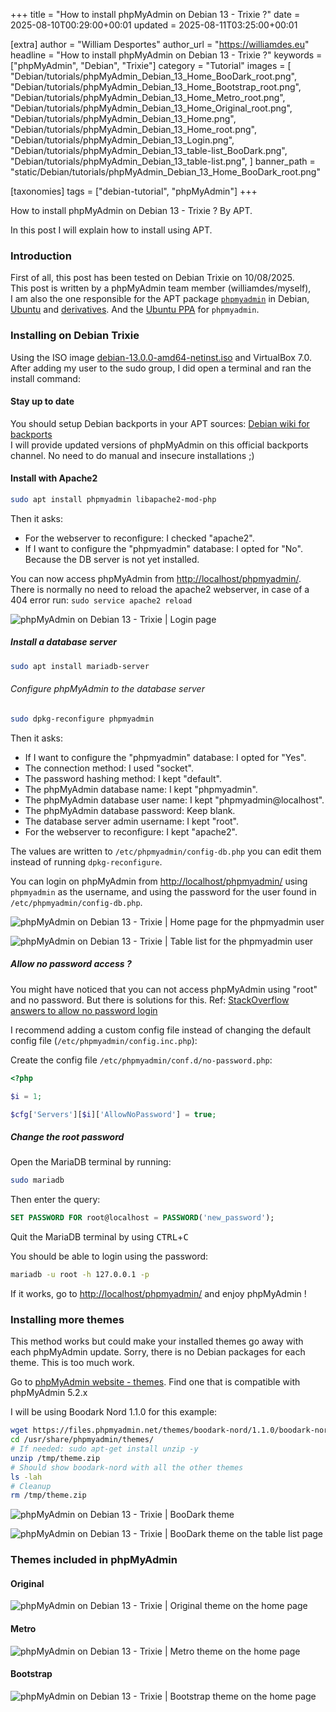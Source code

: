 +++
title = "How to install phpMyAdmin on Debian 13 - Trixie ?"
date = 2025-08-10T00:29:00+00:01
updated = 2025-08-11T03:25:00+00:01

[extra]
author = "William Desportes"
author_url = "https://williamdes.eu"
headline = "How to install phpMyAdmin on Debian 13 - Trixie ?"
keywords = ["phpMyAdmin", "Debian", "Trixie"]
category = "Tutorial"
images = [
    "Debian/tutorials/phpMyAdmin_Debian_13_Home_BooDark_root.png",
    "Debian/tutorials/phpMyAdmin_Debian_13_Home_Bootstrap_root.png",
    "Debian/tutorials/phpMyAdmin_Debian_13_Home_Metro_root.png",
    "Debian/tutorials/phpMyAdmin_Debian_13_Home_Original_root.png",
    "Debian/tutorials/phpMyAdmin_Debian_13_Home.png",
    "Debian/tutorials/phpMyAdmin_Debian_13_Home_root.png",
    "Debian/tutorials/phpMyAdmin_Debian_13_Login.png",
    "Debian/tutorials/phpMyAdmin_Debian_13_table-list_BooDark.png",
    "Debian/tutorials/phpMyAdmin_Debian_13_table-list.png",
]
banner_path = "static/Debian/tutorials/phpMyAdmin_Debian_13_Home_BooDark_root.png"

[taxonomies]
tags = ["debian-tutorial", "phpMyAdmin"]
+++

How to install phpMyAdmin on Debian 13 - Trixie ? By APT.

<!-- more -->

In this post I will explain how to install using APT.

### Introduction

First of all, this post has been tested on Debian Trixie on 10/08/2025.<br>
This post is written by a phpMyAdmin team member (williamdes/myself),<br> I am also the one responsible for the APT package [`phpmyadmin`](https://tracker.debian.org/pkg/phpmyadmin) in Debian, [Ubuntu](https://launchpad.net/ubuntu/+source/phpmyadmin) and [derivatives](https://repology.org/project/phpmyadmin/versions). And the [Ubuntu PPA](https://launchpad.net/~phpmyadmin/+archive/ubuntu/ppa) for `phpmyadmin`.

### Installing on Debian Trixie

Using the ISO image [debian-13.0.0-amd64-netinst.iso](https://cdimage.debian.org/mirror/cdimage/release/current/amd64/iso-cd/debian-13.0.0-amd64-netinst.iso) and VirtualBox 7.0.
After adding my user to the sudo group, I did open a terminal and ran the install command:

#### Stay up to date

You should setup Debian backports in your APT sources: [Debian wiki for backports](https://wiki.debian.org/Backports#Adding_the_repository)<br>
I will provide updated versions of phpMyAdmin on this official backports channel. No need to do manual and insecure installations ;)

#### Install with Apache2

```sh
sudo apt install phpmyadmin libapache2-mod-php
```

Then it asks:
- For the webserver to reconfigure: I checked "apache2".
- If I want to configure the "phpmyadmin" database: I opted for "No". Because the DB server is not yet installed.

You can now access phpMyAdmin from [http://localhost/phpmyadmin/](http://localhost/phpmyadmin/).<br>
There is normally no need to reload the apache2 webserver, in case of a 404 error run: `sudo service apache2 reload`

![phpMyAdmin on Debian 13 - Trixie | Login page](../phpMyAdmin_Debian_13_Login.png "phpMyAdmin on Debian 13 - Trixie | Login page")

##### Install a database server

```sh
sudo apt install mariadb-server
```

###### Configure phpMyAdmin to the database server

```sh
sudo dpkg-reconfigure phpmyadmin
```

Then it asks:
- If I want to configure the "phpmyadmin" database: I opted for "Yes".
- The connection method: I used "socket".
- The password hashing method: I kept "default".
- The phpMyAdmin database name: I kept "phpmyadmin".
- The phpMyAdmin database user name: I kept "phpmyadmin@localhost".
- The phpMyAdmin database password: Keep blank.
- The database server admin username: I kept "root".
- For the webserver to reconfigure: I kept "apache2".

The values are written to `/etc/phpmyadmin/config-db.php` you can edit them instead of running `dpkg-reconfigure`.

You can login on phpMyAdmin from [http://localhost/phpmyadmin/](http://localhost/phpmyadmin/) using `phpmyadmin` as the username, and using the password for the user found in `/etc/phpmyadmin/config-db.php`.

![phpMyAdmin on Debian 13 - Trixie | Home page for the phpmyadmin user](../phpMyAdmin_Debian_13_Home.png "phpMyAdmin on Debian 13 - Trixie | Home page for the phpmyadmin user")

![phpMyAdmin on Debian 13 - Trixie | Table list for the phpmyadmin user](../phpMyAdmin_Debian_13_table-list.png "phpMyAdmin on Debian 13 - Trixie | Table list for the phpmyadmin user")

##### Allow no password access ?

You might have noticed that you can not access phpMyAdmin using "root" and no password.
But there is solutions for this. Ref: [StackOverflow answers to allow no password login](https://stackoverflow.com/questions/5908752/does-phpmyadmin-allownopassword-work-with-mysql-databases)

I recommend adding a custom config file instead of changing the default config file (`/etc/phpmyadmin/config.inc.php`):

Create the config file `/etc/phpmyadmin/conf.d/no-password.php`:

```php
<?php

$i = 1;

$cfg['Servers'][$i]['AllowNoPassword'] = true;
```

##### Change the root password

Open the MariaDB terminal by running:
```sh
sudo mariadb
```

Then enter the query:
```sql
SET PASSWORD FOR root@localhost = PASSWORD('new_password');
```

Quit the MariaDB terminal by using <kbd>CTRL</kbd>+<kbd>C</kbd>

You should be able to login using the password:
```sh
mariadb -u root -h 127.0.0.1 -p
```

If it works, go to [http://localhost/phpmyadmin/](http://localhost/phpmyadmin/) and enjoy phpMyAdmin !

### Installing more themes

This method works but could make your installed themes go away with each phpMyAdmin update.
Sorry, there is no Debian packages for each theme. This is too much work.

Go to [phpMyAdmin website - themes](https://phpmyadmin.net/themes/#pma_5_2).
Find one that is compatible with phpMyAdmin 5.2.x

I will be using Boodark Nord 1.1.0 for this example:

```sh
wget https://files.phpmyadmin.net/themes/boodark-nord/1.1.0/boodark-nord-1.1.0.zip -O /tmp/theme.zip
cd /usr/share/phpmyadmin/themes/
# If needed: sudo apt-get install unzip -y
unzip /tmp/theme.zip
# Should show boodark-nord with all the other themes
ls -lah
# Cleanup
rm /tmp/theme.zip
```

![phpMyAdmin on Debian 13 - Trixie | BooDark theme](../phpMyAdmin_Debian_13_Home_BooDark_root.png "phpMyAdmin on Debian 13 - Trixie | BooDark theme")

![phpMyAdmin on Debian 13 - Trixie | BooDark theme on the table list page](../phpMyAdmin_Debian_13_table-list_BooDark.png "phpMyAdmin on Debian 13 - Trixie | BooDark theme on the table list page")

### Themes included in phpMyAdmin

#### Original

![phpMyAdmin on Debian 13 - Trixie | Original theme on the home page](../phpMyAdmin_Debian_13_Home_Original_root.png "phpMyAdmin on Debian 13 - Trixie | Original theme on the home page")

#### Metro

![phpMyAdmin on Debian 13 - Trixie | Metro theme on the home page](../phpMyAdmin_Debian_13_Home_Metro_root.png "phpMyAdmin on Debian 13 - Trixie | Metro theme on the home page")

#### Bootstrap

![phpMyAdmin on Debian 13 - Trixie | Bootstrap theme on the home page](../phpMyAdmin_Debian_13_Home_Bootstrap_root.png "phpMyAdmin on Debian 13 - Trixie | Bootstrap theme on the home page")
